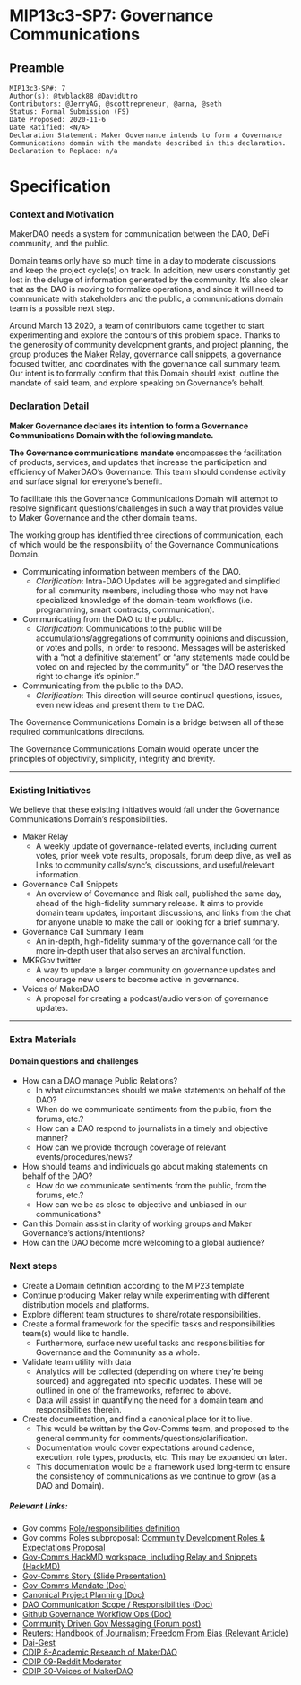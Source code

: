# MIP13c3-SP7: Governance Communications

## Preamble
```
MIP13c3-SP#: 7
Author(s): @twblack88 @DavidUtro
Contributors: @JerryAG, @scottrepreneur, @anna, @seth
Status: Formal Submission (FS)
Date Proposed: 2020-11-6
Date Ratified: <N/A>
Declaration Statement: Maker Governance intends to form a Governance Communications domain with the mandate described in this declaration.
Declaration to Replace: n/a
```

# Specification

### Context and Motivation

MakerDAO needs a system for communication between the DAO, DeFi community, and the public.

Domain teams only have so much time in a day to moderate discussions and keep the project cycle(s) on track. In addition, new users constantly get lost in the deluge of information generated by the community. It’s also clear that as the DAO is moving to formalize operations, and since it will need to communicate with stakeholders and the public, a communications domain team is a possible next step.

Around March 13 2020, a team of contributors came together to start experimenting and explore the contours of this problem space. Thanks to the generosity of community development grants, and project planning, the group produces the Maker Relay, governance call snippets, a governance focused twitter, and coordinates with the governance call summary team. Our intent is to formally confirm that this Domain should exist, outline the mandate of said team, and explore speaking on Governance’s behalf.


### Declaration Detail

**Maker Governance declares its intention to form a Governance Communications Domain with the following mandate.** 

**The Governance communications mandate** encompasses the facilitation of products, services, and updates that increase the participation and efficiency of MakerDAO’s Governance. This team should condense activity and surface signal for everyone’s benefit.

To facilitate this the Governance Communications Domain will attempt to resolve significant questions/challenges in such a way that provides value to Maker Governance and the other domain teams.

The working group has identified three directions of communication, each of which would be the responsibility of the Governance Communications Domain.

-   Communicating information between members of the DAO. 
    - *Clarification*: Intra-DAO Updates will be aggregated and simplified for all community members, including those who may not have specialized knowledge of the domain-team workflows (i.e. programming, smart contracts, communication).
-   Communicating from the DAO to the public.
    - *Clarification*: Communications to the public will be accumulations/aggregations of community opinions and discussion, or votes and polls, in order to respond. Messages will be asterisked with a “not a definitive statement” or “any statements made could be voted on and rejected by the community” or “the DAO reserves the right to change it’s opinion.” 
-   Communicating from the public to the DAO.
    - *Clarification*: This direction will source continual questions, issues, even new ideas and present them to the DAO. 

The Governance Communications Domain is a bridge between all of these required communications directions.

The Governance Communications Domain would operate under the principles of objectivity, simplicity, integrity and brevity.

--- 

### Existing Initiatives

We believe that these existing initiatives would fall under the Governance Communications Domain’s responsibilities.

*   Maker Relay 
    *   A weekly update of governance-related events, including current votes, prior week  vote results, proposals, forum deep dive,  as well as links to community calls/sync’s, discussions, and useful/relevant information. 
*   Governance Call Snippets
    *   An overview of Governance and Risk call, published the same day, ahead of the high-fidelity summary release. It aims to provide domain team updates, important discussions, and links from the chat for anyone unable to make the call or looking for a brief summary.
*   Governance Call Summary Team
    *   An in-depth, high-fidelity summary of the governance call for the more in-depth user that also serves an archival function. 
*   MKRGov twitter 
    *   A way to update a larger community on governance updates and encourage new users to become active in governance. 
*   Voices of MakerDAO
    *   A proposal for creating a podcast/audio version of governance updates.
---

### Extra Materials

#### Domain questions and challenges

-   How can a DAO manage Public Relations?
    -   In what circumstances should we make statements on behalf of the DAO?
    -   When do we communicate sentiments from the public, from the forums, etc.?
    -   How can a DAO respond to journalists in a timely and objective manner?
    -   How can we provide thorough coverage of relevant events/procedures/news?
-  How should teams and individuals go about making statements on behalf of the DAO?
    -   How do we communicate sentiments from the public, from the forums, etc.?
    -   How can we be as close to objective and unbiased in our communications?
-   Can this Domain assist in clarity of working groups and Maker Governance’s actions/intentions?
-   How can the DAO become more welcoming to a global audience?


### Next steps

-   Create a Domain definition according to the MIP23 template
-   Continue producing Maker relay while experimenting with different distribution models and platforms. 
-   Explore different team structures to share/rotate responsibilities.
-   Create a formal framework for the specific tasks and responsibilities team(s) would like to handle.
    -   Furthermore, surface new useful tasks and responsibilities for Governance and the Community as a whole. 
-   Validate team utility with data
    -   Analytics will be collected (depending on where they’re being sourced) and aggregated into specific updates. These will be outlined in one of the frameworks, referred to above. 
    -   Data will assist in quantifying the need for a domain team and responsibilities therein.
-   Create documentation, and find a canonical place for it to live. 
    -   This would be written by the Gov-Comms team, and proposed to the general community for comments/questions/clarification.
    -   Documentation would cover expectations around cadence, execution, role types, products, etc. This may be expanded on later.
    - This documentation would be a framework used long-term to ensure the consistency of communications as we continue to grow (as a DAO and Domain). 

##### Relevant Links:

- Gov comms [Role/responsibilities definition](https://docs.google.com/document/d/16SXCwmPZKFB5XjpNQD1zjDhFfjSREzN5I0jzs9sBuz0/edit#)
- Gov comms Roles subproposal: [Community Development Roles & Expectations Proposal](https://docs.google.com/document/d/1kNc3980i8iWHd2p_74HmkawQmbv3qN11qB9nBJ0L7TA/edit?usp=sharing)
- [Gov-Comms HackMD workspace, including Relay and Snippets (HackMD)](https://hackmd.io/team/GovComms?nav=overview)
- [Gov-Comms Story (Slide Presentation)](https://docs.google.com/presentation/d/12LJeUZnNNVSUFxB6vKL8eezsxc2k2ZqNobTnEpvJtnM/edit#slide=id.g8b4e9a4a8c_0_1)
- [Gov-Comms Mandate (Doc)](https://docs.google.com/document/d/1yhxyswTjxoSEGVLR_bU3WDRpb3EUvV98kGfY5_pKx_Q/edit#)
- [Canonical Project Planning (Doc)](https://docs.google.com/document/d/139DjnPeYzOi4hMIszEGytFbRVrJl-DpHGfIK5tAHhsk/edit)
- [DAO Communication Scope / Responsibilities (Doc)](https://docs.google.com/document/d/1alOVfDvXorpcHN2s04epeG0uE0KlVVYtWmAVe5bDbcs/edit)
- [Github Governance Workflow Ops (Doc)](https://docs.google.com/document/d/1jJHo0YuLtivZ0UqXB8iykKKm8EJEu2yW8LtedJDq0cA/edit)
- [Community Driven Gov Messaging (Forum post)](https://forum.makerdao.com/t/community-driven-governance-messaging-project-plan-placeholder-name/1875)
- [Reuters: Handbook of Journalism; Freedom From Bias (Relevant Article)](http://handbook.reuters.com/index.php?title=Freedom_from_bias&oldid=7959)
- [Dai-Gest ](https://mkrdai.substack.com/)
- [CDIP 8-Academic Research of MakerDAO](https://github.com/makerdao/community/issues/481) 
- [CDIP 09-Reddit Moderator](https://github.com/makerdao/community/issues/695)
- [CDIP 30-Voices of MakerDAO](https://github.com/makerdao/community/issues/753)
